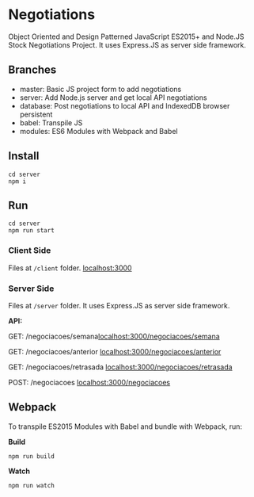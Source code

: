 # Negotiations

Object Oriented and Design Patterned JavaScript ES2015+ and Node.JS Stock Negotiations Project. It uses Express.JS as server side framework.

## Branches

- master: Basic JS project form to add negotiations
- server: Add Node.js server and get local API negotiations
- database: Post negotiations to local API and IndexedDB browser persistent
- babel: Transpile JS
- modules: ES6 Modules with Webpack and Babel

## Install

```
cd server
npm i
```

## Run

```
cd server
npm run start
```

### Client Side

Files at `/client` folder.
[localhost:3000](http://localhost:3000)

### Server Side

Files at `/server` folder.
It uses Express.JS as server side framework.

**API:**

GET: /negociacoes/semana[localhost:3000/negociacoes/semana](http://localhost:3000/negociacoes/semana)

GET: /negociacoes/anterior [localhost:3000/negociacoes/anterior](http://localhost:3000/negociacoes/anterior)

GET: /negociacoes/retrasada [localhost:3000/negociacoes/retrasada](http://localhost:3000/negociacoes/retrasada)

POST: /negociacoes [localhost:3000/negociacoes](http://localhost:3000/negociacoes)

## Webpack

To transpile ES2015 Modules with Babel and bundle with Webpack, run:

**Build**

```
npm run build
```

**Watch**

```
npm run watch
```
